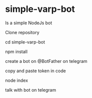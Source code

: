 # simple-varp-bot
Is a simple NodeJs bot

Clone repository

cd simple-varp-bot

npm install

create a bot on @BotFather on telegram

copy and paste token in code

node index

talk with bot on telegram
